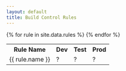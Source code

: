 ```yaml
---
layout: default
title: Build Control Rules
---
```

<table>
<tr>
  <th>Rule Name</th>
  <th>Dev</th>
  <th>Test</th>
  <th>Prod</th>
</div>
{% for rule in site.data.rules %}
<tr>
  <td>{{ rule.name }}</td>
  <td class="col-md-2">?</td>
  <td class="col-md-2">?</td>
  <td class="col-md-2">?</td>
</div>
{% endfor %}
